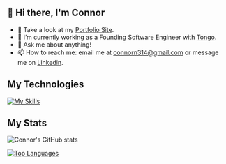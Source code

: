 ## 👋 Hi there, I'm Connor

- 🔭 Take a look at my [Portfolio Site](https://connorn314.github.io/Porfolio-Site/).
- 🌱 I’m currently working as a Founding Software Engineer with [Tongo](https://get.tongo.app/).
- 💬 Ask me about anything!
- 📫 How to reach me: email me at connorn314@gmail.com or message me on [Linkedin](https://www.linkedin.com/in/connor-norton-318b0a19a/).

## My Technologies

[![My Skills](https://skillicons.dev/icons?i=ts,nextjs,react,nodejs,firebase,py,ruby,rails,postgres,aws,tailwind,git)](https://skillicons.dev)

## My Stats


![Connor's GitHub stats](https://github-readme-stats.vercel.app/api?username=connorn314&show_icons=true&theme=transparent)

[![Top Languages](https://github-readme-stats.vercel.app/api/top-langs/?username=connorn314&layout=compact)](https://github.com/connorn314/github-readme-stats)
